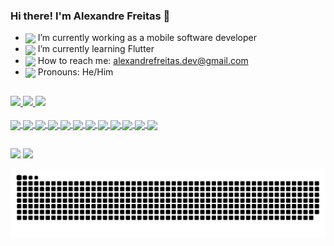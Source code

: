 ### Hi there! I'm Alexandre Freitas 👋

- <img align="center" height="40cm" src='https://media4.giphy.com/media/iIGT8Y1rOYhBpdHh1C/giphy.gif?cid=790b7611a8798a012c8d8a51065173a84bc2fc418ac8c906&rid=giphy.gif&ct=s'> I’m currently working as a mobile software developer
- <img align="center" height="40cm" src='https://media2.giphy.com/media/XSmHWLpvdycR6xukzC/giphy.gif?cid=790b7611972af6f95f0d7cd5d81ecadc613a53d9c66ae1a2&rid=giphy.gif&ct=s'> I’m currently learning Flutter
- <img align="center" height="40cm" src='https://media2.giphy.com/media/WHziLihWq2nxOSPsSq/giphy.gif?cid=790b7611296a2ccd69273f13abc433a4d27c4cfc2ca7f489&rid=giphy.gif&ct=s'> How to reach me: alexandrefreitas.dev@gmail.com
- <img align="center" height="40cm" src='https://31.media.tumblr.com/088786d466c3a315d6043b8e59d96770/tumblr_msu2ojWkqz1scncwdo1_500.gif'> Pronouns: He/Him

##

<div>
  <a href="https://github.com/xandefreitas">
    <img height="180cm" src="https://github-readme-stats.vercel.app/api/top-langs/?username=xandefreitas&layout=compact&langs_count=8&theme=gruvbox"/img>
    <img height="180cm" src='https://mir-s3-cdn-cf.behance.net/project_modules/disp/32a56723434921.56323323e9cf9.gif'>
    <img height="180cm" src="https://github-readme-stats.vercel.app/api?username=xandefreitas&count_private=true&show_icons=true&theme=gruvbox"/img>
 
</div>
<div style ="display: inline_block"><br>
  <img align="center" src='https://img.shields.io/badge/Flutter-02569B?style=for-the-badge&logo=flutter&logoColor=white'>
  <img align="center" src='https://img.shields.io/badge/Dart-0175C2?style=for-the-badge&logo=dart&logoColor=white'>
  <img align="center" src='https://img.shields.io/badge/firebase-ffca28?style=for-the-badge&logo=firebase&logoColor=black'>
  <img align="center" src='https://img.shields.io/badge/Postman-FF6C37?style=for-the-badge&logo=Postman&logoColor=white'>
  <img align="center" src='https://img.shields.io/badge/Insomnia-5849be?style=for-the-badge&logo=Insomnia&logoColor=white'>
  <img align="center" src='https://img.shields.io/badge/Jira-0052CC?style=for-the-badge&logo=Jira&logoColor=white'>
  <img align="center" src='https://img.shields.io/badge/Figma-F24E1E?style=for-the-badge&logo=figma&logoColor=white'>
  <img align="center" src='https://img.shields.io/badge/Visual_Studio_Code-0078D4?style=for-the-badge&logo=visual%20studio%20code&logoColor=white'>
  <img align="center" src='https://img.shields.io/badge/C%23-239120?style=for-the-badge&logo=c-sharp&logoColor=white'>
  <img align="center" src='https://img.shields.io/badge/GitHub-100000?style=for-the-badge&logo=github&logoColor=white'>
  <img align="center" src='https://img.shields.io/badge/GitLab-330F63?style=for-the-badge&logo=gitlab&logoColor=white'>
  <img align="center" src='https://img.shields.io/badge/Unity-100000?style=for-the-badge&logo=unity&logoColor=white'>
  </div>
  
  ##
  
  <div>
    <a href="https://www.linkedin.com/in/alexandre-freitas-06b456182/" target="_blank"><img src="https://img.shields.io/badge/LinkedIn-0077B5?style=for-the-badge&logo=linkedin&logoColor=white" target"_blank"></a>
    <a href="mailto:xande_liborio@hotmail.com" target="_blank"><img src="https://img.shields.io/badge/Microsoft_Outlook-0078D4?style=for-the-badge&logo=microsoft-outlook&logoColor=white" target"_blank"></a>
  </div>
  
  ![Snake animation](https://github.com/xandefreitas/xandefreitas/blob/output/github-contribution-grid-snake.svg)


  
